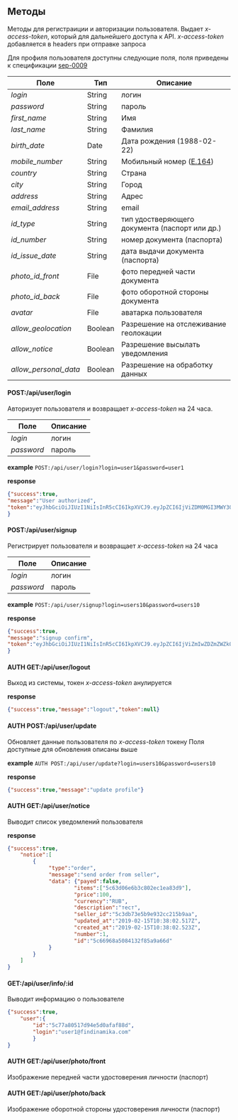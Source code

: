 ## Методы
Методы для регистраиции и авторизации пользователя. Выдает 
_x-access-token_, который для дальнейшего доступа к API. _x-access-token_ добавляется в headers при отправке запроса 

Для профиля пользователя доступны следующие поля, поля приведены к спецификации [sep-0009](https://github.com/stellar/stellar-protocol/blob/master/ecosystem/sep-0009.md)

Поле | Тип| Описание
--- | --- | ---
_login_| String| логин
_password_| String| пароль
_first_name_| String| Имя
_last_name_| String| Фамилия
_birth_date_| Date| Дата рождения (1988-02-22)
_mobile_number_| String| Мобильный номер ([E.164](https://en.wikipedia.org/wiki/E.164))
_country_| String| Страна
_city_| String| Город
_address_| String| Адрес
_email_address_| String| email
_id_type_| String| тип удостверяющего документа (паспорт или др.)
_id_number_| String| номер документа (паспорта)
_id_issue_date_| String| дата выдачи документа (паспорта)
_photo_id_front_| File| фото передней части документа
_photo_id_back_| File| фото оборотной стороны документа
_avatar_| File| аватарка пользователя
_allow_geolocation_| Boolean| Разрешение на отслеживание геолокации
_allow_notice_| Boolean| Разрешение высылать уведомления
_allow_personal_data_| Boolean| Разрешение на обработку данных

#### POST:/api/user/login
Авторизует пользователя и возвращает _x-access-token_ на 24 часа. 

Поле | Описание
--- | ---
_login_| логин
_password_| пароль

**example** `POST:/api/user/login?login=user1&password=user1`

**response**
```json
{"success":true,
"message":"User authorized",
"token":"eyJhbGciOiJIUzI1NiIsInR5cCI6IkpXVCJ9.eyJpZCI6IjViZDM0MGI3MWY3ODRhNTQxNjVlMjQwZiIsImlhdCI6MTU0MzE3OTQwNSwiZXhwIjoxNTQzMjIyNjA1fQ.C3epos4edUbpN1Zt2pFV5avKwvQg-FddOQpekdrqAtI"
}
```

#### POST:/api/user/signup
Регистрирует пользователя и возвращает _x-access-token_ на 24 часа

Поле | Описание
--- | ---
_login_| логин
_password_| пароль

**example** `POST:/api/user/signup?login=users10&password=users10`

**response**
```json
{"success":true,
"message":"signup confirm",
"token":"eyJhbGciOiJIUzI1NiIsInR5cCI6IkpXVCJ9.eyJpZCI6IjViZmIwZDZmZWZkOTk1NTExZDkyOGRhYyIsImlhdCI6MTU0MzE3OTY0NSwiZXhwIjoxNTQzMjIyODQ1fQ.7LoQjZi2WvjhYa4MQs3dTLgG7ATJWXarM3GyDvHFTfo"
}
```

#### AUTH GET:/api/user/logout
Выход из системы, токен _x-access-token_ анулируется

**response**
```json
{"success":true,"message":"logout","token":null}
```

#### AUTH POST:/api/user/update
Обновляет данные пользователя по _x-access-token_ токену
Поля доступные для обновления описаны выше

**example** `AUTH POST:/api/user/update?login=users10&password=users10`

**response**
```json
{"success":true,"message":"update profile"}
```

#### AUTH GET:/api/user/notice
Выводит список уведомлений пользователя

**response**
```json
{"success":true,
    "notice":[
        {
             "type":"order",
             "message":"send order from seller",
             "data": {"payed":false,
                     "items":["5c63d06e6b3c802ec1ea83d9"],
                     "price":100,
                     "currency":"RUB",
                     "description":"тест",
                     "seller_id":"5c3db73e5b9e932cc215b9aa",
                     "updated_at":"2019-02-15T10:38:02.517Z",
                     "created_at":"2019-02-15T10:38:02.523Z",
                     "number":1,
                     "id":"5c66968a5084132f85a9a66d"
             }
        }
    ]
}
```

#### GET:/api/user/info/:id

Выводит информацию о пользователе
```json
{"success":true,
    "user":{
        "id":"5c77a80517d94e5d0afaf88d",
        "login":"user1@findinamika.com"
        }
}
```

#### AUTH GET:/api/user/photo/front

Изображение передней части удостоверения личности (паспорт)

#### AUTH GET:/api/user/photo/back

Изображение оборотной стороны удостоверения личности (паспорт)

